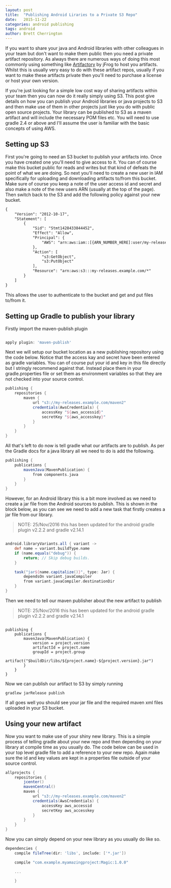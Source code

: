 ```yaml
---
layout: post
title:  "Publishing Android Liraries to a Private S3 Repo"
date:   2015-11-22
categories: android publishing
tags: android
author: Brett Cherrington
---
```


If you want to share your java and Android libraries with other colleagues in your team but don't want to make them public then you need a private artifact repository. As always there are numerous ways of doing this most commonly using something like [Artifactory](https://www.jfrog.com/open-source/) by jFrog to host you artifacts. Whilst this is usually very easy to do with these artifact repos, usually if you want to make these artifacts private then you'll need to purchase a license or host your own version.

If you're just looking for a simple low cost way of sharing artifacts within your team then you can now do it really simply using S3. This post give details on how you can publish your Android libraries or java projects to S3 and then make use of them in other projects just like you do with public open source projects. Your library can be published to S3 as a maven artifact and will include the necessary POM files etc. You will need to use gradle 2.4 or above and I'll assume the user is familiar with the basic concepts of using AWS.

## Setting up S3

First you're going to need an S3 bucket to publish your artifacts into. Once you have created one you'll need to give access to it. You can of course make this bucket public for reads and writes but that kind of defeats the point of what we are doing. So next you'll need to create a new user in IAM specifically for uploading and downloading artifacts to/from this bucket. Make sure of course you keep a note of the user access id and secret and also make a note of the new users ARN (usually at the top of the page). Then switch back to the S3 and add the following policy against your new bucket.

```xml
{
	"Version": "2012-10-17",
	"Statement": [
		{
			"Sid": "Stmt1428433844452",
			"Effect": "Allow",
			"Principal": {
				"AWS": "arn:aws:iam::[{ARN_NUMBER_HERE]:user/my-release-user"
			},
			"Action": [
				"s3:GetObject",
				"s3:PutObject"
			],
			"Resource": "arn:aws:s3:::my-releases.example.com/*"
		}
	]
}
```
This allows the user to authenticate to the bucket and get and put files to/from it.

## Setting up Gradle to publish your library

Firstly import the maven-publish plugin

```groovy

apply plugin: 'maven-publish'

```

Next we will setup our bucket location as a new publishing repository using the code below. Notice that the access kay and secret have been entered as gradle variables. You can of course put your id and key in this file directly but I stringly recommend against that. Instead place them in your gradle.properties file or set them as environment variables so that they are not checked into your source control.

```groovy
publishing {
    repositories {
        maven {
            url "s3://my-releases.example.com/maven2"
            credentials(AwsCredentials) {
                accessKey "${aws_accessid}"
                secretKey "${aws_accesskey}"
            }
        }
    }
}
```

All that's left to do now is tell gradle what our artifacts are to publish. As per the Gradle docs for a java library all we need to do is add the following.

```groovy
publishing {
    publications {
        mavenJava(MavenPublication) {
            from components.java
        }
    }
}
```
However, for an Android library this is a bit more involved as we need to create a jar file from the Android sources to publish. This is shown in the block below, as you can see we need to add a new task that firstly creates a jar file from our library.

> NOTE: 25/Nov/2016 this has been updated for the android gradle plugin v2.2.2 and gradle v2.14.1

```groovy

android.libraryVariants.all { variant ->
    def name = variant.buildType.name
    if (name.equals("debug")) {
        return; // Skip debug builds.
    }

    task("jar${name.capitalize()}", type: Jar) {
        dependsOn variant.javaCompiler
        from variant.javaCompiler.destinationDir
    }
}

```

Then we need to tell our maven publisher about the new artifact to publish

> NOTE: 25/Nov/2016 this has been updated for the android gradle plugin v2.2.2 and gradle v2.14.1

```

publishing {
    publications {
        mavenJava(MavenPublication) {
            version = project.version
            artifactId = project.name
            groupId = project.group
            artifact("$buildDir/libs/${project.name}-${project.version}.jar")
        }
    }
}

```

Now we can publish our artifact to S3 by simply running

```
gradlew jarRelease publish
```

If all goes well you should see your jar file and the required maven xml files uploaded in your S3 bucket.

## Using your new artifact

Now you want to make use of your shiny new library. This is a simple process of telling gradle about your new repo and then depending on your library at compile time as you usually do. The code below can be used in your top level gradle file to add a reference to your new repo. Again make sure the id and key values are kept in a properties file outside of your source control.

```groovy
allprojects {
    repositories {
        jcenter()
        mavenCentral()
        maven {
            url "s3://my-releases.example.com/maven2"
            credentials(AwsCredentials) {
                accessKey aws_accessid
                secretKey aws_accesskey
            }
        }
    }
}
```

Now you can simply depend on your new library as you usually do like so.

```groovy
dependencies {
    compile fileTree(dir: 'libs', include: ['*.jar'])

    compile "com.example.myamazingproject:Magic:1.0.0"

    ...

    }
````
